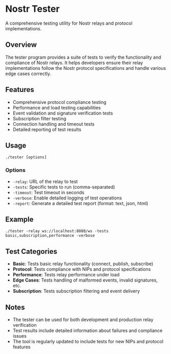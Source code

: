 # Nostr Tester

A comprehensive testing utility for Nostr relays and protocol implementations.

## Overview

The tester program provides a suite of tests to verify the functionality and compliance of Nostr relays. It helps developers ensure their relay implementations follow the Nostr protocol specifications and handle various edge cases correctly.

## Features

- Comprehensive protocol compliance testing
- Performance and load testing capabilities
- Event validation and signature verification tests
- Subscription filter testing
- Connection handling and timeout tests
- Detailed reporting of test results

## Usage

```
./tester [options]
```

### Options

- `-relay`: URL of the relay to test
- `-tests`: Specific tests to run (comma-separated)
- `-timeout`: Test timeout in seconds
- `-verbose`: Enable detailed logging of test operations
- `-report`: Generate a detailed test report (format: text, json, html)

## Example

```
./tester -relay ws://localhost:8080/ws -tests basic,subscription,performance -verbose
```

## Test Categories

- **Basic**: Tests basic relay functionality (connect, publish, subscribe)
- **Protocol**: Tests compliance with NIPs and protocol specifications
- **Performance**: Tests relay performance under load
- **Edge Cases**: Tests handling of malformed events, invalid signatures, etc.
- **Subscription**: Tests subscription filtering and event delivery

## Notes

- The tester can be used for both development and production relay verification
- Test results include detailed information about failures and compliance issues
- The tool is regularly updated to include tests for new NIPs and protocol features
